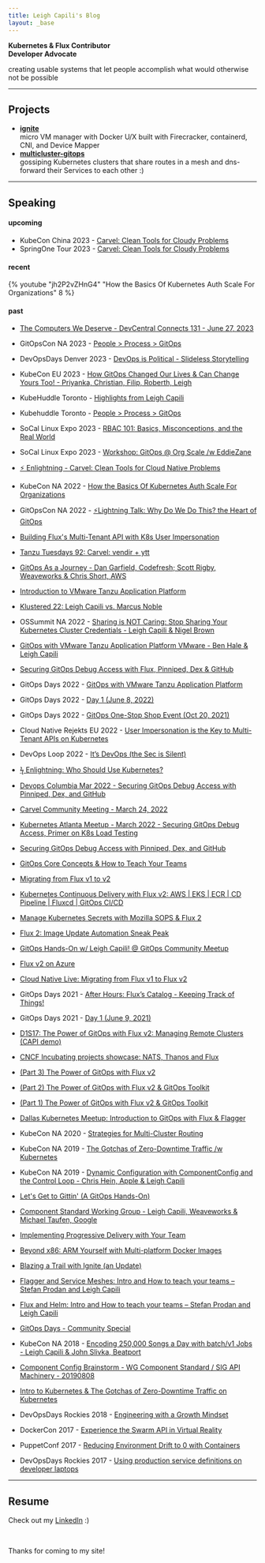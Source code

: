 ```yaml
---
title: Leigh Capili's Blog
layout: _base
---
```


**Kubernetes & Flux Contributor**  
**Developer Advocate**  

creating usable systems that let people accomplish what would otherwise not be possible
_________

## Projects

- **[ignite](https://github.com/weaveworks/ignite)**  
  micro VM manager with Docker U/X built with Firecracker, containerd, CNI, and Device Mapper
- **[multicluster-gitops](https://github.com/stealthybox/multicluster-gitops)**  
  gossiping Kubernetes clusters that share routes in a mesh and dns-forward their Services to each other :)
_________

## Speaking

#### upcoming
- KubeCon China 2023 - [Carvel: Clean Tools for Cloudy Problems](https://kccncosschn2023.sched.com/event/1PTIg/carveldaepdou-zhao-xie-lin-zha-carvel-clean-tools-for-cloudy-problems-leigh-capili-vmware)
- SpringOne Tour 2023 - [Carvel: Clean Tools for Cloudy Problems](https://springonetour.io/sessions/carvel-clean-tools-for-cloudy-problems)

#### recent
{% youtube "jh2P2vZHnG4" "How the Basics Of Kubernetes Auth Scale For Organizations" 8 %}

#### past
  - [The Computers We Deserve - DevCentral Connects 131 - June 27, 2023](https://www.youtube.com/watch?v=IDQ8CbPWkSE) <!-- Streamed 2 months ago 52 minutes -->
  <!--  This looks like it was pirated off of the CNCF channel - [People > Process > GitOps](https://www.youtube.com/watch?v=LUnsD1Qe3v8) ^^^ 2 months ago 16 minutes --->
  - GitOpsCon NA 2023 - [People > Process > GitOps](https://www.youtube.com/watch?v=74ImHIe3ePQ) <!-- 3 months ago 16 minutes -->
  - DevOpsDays Denver 2023 - [DevOps is Political - Slideless Storytelling](https://www.youtube.com/watch?v=7u0GS-0UtJw) <!-- 4 months ago 33 minutes -->
  - KubeCon EU 2023 - [How GitOps Changed Our Lives & Can Change Yours Too! - Priyanka, Christian, Filip, Roberth, Leigh](https://www.youtube.com/watch?v=hd7VkCLnTWk) <!-- 4 months ago 45 minutes -->
  - KubeHuddle Toronto - [Highlights from Leigh Capili](https://www.youtube.com/watch?v=bvM9f_yg2uY) <!-- 3 months ago 1 minute, 46 seconds -->
  - Kubehuddle Toronto - [People > Process > GitOps](https://www.youtube.com/watch?v=7H_grHsxmx0) <!-- 22 hours ago 22 minutes -->
  - SoCal Linux Expo 2023 - [RBAC 101: Basics, Misconceptions, and the Real World](https://www.youtube.com/watch?v=A6ig4v6XGZg) <!-- 5 months ago 55 minutes -->
  - SoCal Linux Expo 2023 - [Workshop: GitOps @ Org Scale /w EddieZane](https://www.socallinuxexpo.org/scale/20x/presentations/workshop-gitops-collaborating-organizational-scale)
  - [⚡️ Enlightning - Carvel: Clean Tools for Cloud Native Problems](https://www.youtube.com/watch?v=gsyGOv_Nwb0) <!-- Streamed 8 months ago 2 hours, 14 minutes -->

  - KubeCon NA 2022 - [How the Basics Of Kubernetes Auth Scale For Organizations](https://www.youtube.com/watch?v=jh2P2vZHnG4) <!-- 10 months ago 32 minutes -->
  - GitOpsCon NA 2022 - [⚡Lightning Talk: Why Do We Do This? the Heart of GitOps](https://www.youtube.com/watch?v=8QBymb4MLCI) <!-- 10 months ago 10 minutes, 22 seconds -->
  - [Building Flux's Multi-Tenant API with K8s User Impersonation](https://www.youtube.com/watch?v=9_hoXNZKfOk) <!-- 1 year ago 20 minutes -->
  - [Tanzu Tuesdays 92: Carvel: vendir + ytt](https://www.youtube.com/watch?v=0WT7O3kJwjw) <!-- Streamed 1 year ago 1 hour, 24 minutes -->
  - [GitOps As a Journey - Dan Garfield, Codefresh; Scott Rigby, Weaveworks & Chris Short, AWS](https://www.youtube.com/watch?v=LQgsxT3SlN8) <!-- 1 year ago 31 minutes -->
  - [Introduction to VMware Tanzu Application Platform](https://www.youtube.com/watch?v=SDobPYHk_sQ) <!-- 1 year ago 7 minutes, 2 seconds -->
  - [Klustered 22: Leigh Capili vs. Marcus Noble](https://www.youtube.com/watch?v=dr22hR62GXo) <!-- Streamed 1 year ago 1 hour, 49 minutes -->
  - OSSummit NA 2022 - [Sharing is NOT Caring: Stop Sharing Your Kubernetes Cluster Credentials - Leigh Capili & Nigel Brown](https://www.youtube.com/watch?v=xfTCGWL5n7s) <!-- 1 year ago 42 minutes -->
  - [GitOps with VMware Tanzu Application Platform VMware - Ben Hale & Leigh Capili](https://www.youtube.com/watch?v=qm1ZKsTcxa4) <!-- 1 year ago 29 minutes -->
  - [Securing GitOps Debug Access with Flux, Pinniped, Dex & GitHub](https://www.youtube.com/watch?v=etbvuV9EjLc) <!-- 1 year ago 1 hour, 8 minutes -->
  - GitOps Days 2022 - [GitOps with VMware Tanzu Application Platform](https://www.youtube.com/watch?v=ChIdJXkK_CI) <!-- 1 year ago 16 minutes -->
  - GitOps Days 2022 - [Day 1 (June 8, 2022)](https://www.youtube.com/watch?v=qm18DJo1vB8) <!-- Streamed 1 year ago 8 hours, 27 minutes -->
  - GitOps Days 2022 - [GitOps One-Stop Shop Event (Oct 20, 2021)](https://www.youtube.com/watch?v=gWT1rBV7Occ) <!-- Streamed 1 year ago 5 hours, 21 minutes -->
  - Cloud Native Rejekts EU 2022 - [User Impersonation is the Key to Multi-Tenant APIs on Kubernetes](https://www.youtube.com/watch?v=xg4RBS_pdx8) <!-- 1 year ago 24 minutes -->
  - DevOps Loop 2022 - [It’s DevOps (the Sec is Silent)](https://www.youtube.com/watch?v=GywQXoH-6lE) <!-- 1 year ago 55 minutes -->
  - [ϟ Enlightning: Who Should Use Kubernetes?](https://www.youtube.com/watch?v=DjNFiEBOrGY) <!-- Streamed 1 year ago 1 hour, 51 minutes -->
  - [Devops Columbia Mar 2022 - Securing GitOps Debug Access with Pinniped, Dex, and GitHub](https://www.youtube.com/watch?v=OPI-SEOXW34) <!-- 1 year ago 1 hour, 32 minutes -->
  - [Carvel Community Meeting - March 24, 2022](https://www.youtube.com/watch?v=0NbVlhcMbpw) <!-- 1 year ago 38 minutes -->
  - [Kubernetes Atlanta Meetup - March 2022 - Securing GitOps Debug Access, Primer on K8s Load Testing](https://www.youtube.com/watch?v=KVi1gzmt2Go) <!-- 1 year ago 1 hour, 55 minutes -->
  - [Securing GitOps Debug Access with Pinniped, Dex, and GitHub](https://www.youtube.com/watch?v=k6Ww4q3g0-g) <!-- 1 year ago 1 hour, 24 minutes -->

  - [GitOps Core Concepts & How to Teach Your Teams](https://www.youtube.com/watch?v=nWN1F6bsuqc) <!-- 2 years ago 1 hour -->
  - [Migrating from Flux v1 to v2](https://www.youtube.com/watch?v=vwvTwLQhXVI) <!-- 2 years ago 59 minutes -->
  - [Kubernetes Continuous Delivery with Flux v2:  AWS | EKS | ECR | CD Pipeline | Fluxcd | GitOps CI/CD](https://www.youtube.com/watch?v=X9R5ySkiUkc) <!-- 2 years ago 9 minutes, 45 seconds -->
  - [Manage Kubernetes Secrets with Mozilla SOPS & Flux 2](https://www.youtube.com/watch?v=8pbdXAd-F44) <!-- 2 years ago 1 hour -->
  - [Flux 2: Image Update Automation Sneak Peak](https://www.youtube.com/watch?v=WnVTY9KQXE0) <!-- 2 years ago 1 hour -->
  - [GitOps Hands-On w/ Leigh Capili! @ GitOps Community Meetup](https://www.youtube.com/watch?v=cB7iXeNLteE) <!-- 2 years ago 1 hour -->
  - [Flux v2 on Azure](https://www.youtube.com/watch?v=K6OQ93UNSB8) <!-- 2 years ago 1 hour, 1 minute -->
  - [Cloud Native Live: Migrating from Flux v1 to Flux v2](https://www.youtube.com/watch?v=pYcUukYGyZE) <!-- Streamed 2 years ago 1 hour, 4 minutes -->
  - GitOps Days 2021 - [After Hours: Flux’s Catalog - Keeping Track of Things!](https://www.youtube.com/watch?v=gfyo6VqgD_k) <!-- 2 years ago 24 minutes -->
  - GitOps Days 2021 - [Day 1 (June 9, 2021)](https://www.youtube.com/watch?v=jMjB7H2IzQE) <!-- Streamed 2 years ago 8 hours, 23 minutes -->
  - [D1S17: The Power of GitOps with Flux v2: Managing Remote Clusters (CAPI demo)](https://www.youtube.com/watch?v=7W27tAv7Tvs) <!-- 2 years ago 59 minutes -->
  - [CNCF Incubating projects showcase: NATS, Thanos and Flux](https://www.youtube.com/watch?v=Gidqz3D9yes) <!-- 2 years ago 1 hour, 20 minutes -->
  - [(Part 3) The Power of GitOps with Flux v2](https://www.youtube.com/watch?v=N_K5g7o9JKg) <!-- 2 years ago 1 hour, 1 minute -->
  - [(Part 2) The Power of GitOps with Flux v2 & GitOps Toolkit](https://www.youtube.com/watch?v=fC2YCxQRUwU) <!-- 2 years ago 1 hour, 2 minutes -->
  - [(Part 1) The Power of GitOps with Flux v2 & GitOps Toolkit](https://www.youtube.com/watch?v=0v5bjysXTL8) <!-- 2 years ago 59 minutes -->
  - [Dallas Kubernetes Meetup: Introduction to GitOps with Flux & Flagger](https://www.youtube.com/watch?v=7E1aFQKNE40) <!-- 2 years ago 1 hour, 24 minutes -->
  - KubeCon NA 2020 - [Strategies for Multi-Cluster Routing](https://www.youtube.com/watch?v=as4NU-Z8dlE) <!-- 2 years ago 39 minutes -->

  - KubeCon NA 2019 - [The Gotchas of Zero-Downtime Traffic /w Kubernetes](https://www.youtube.com/watch?v=0o5C12kzEDI) <!-- 3 years ago 33 minutes -->
  - KubeCon NA 2019 - [Dynamic Configuration with ComponentConfig and the Control Loop - Chris Hein, Apple & Leigh Capili](https://www.youtube.com/watch?v=2SKJ-L10vuQ) <!-- 3 years ago 35 minutes -->
  - [Let's Get to Gittin' (A GitOps Hands-On)](https://www.youtube.com/watch?v=TbFu4hG73wg) <!-- 3 years ago 59 minutes -->
  - [Component Standard Working Group - Leigh Capili, Weaveworks & Michael Taufen, Google](https://www.youtube.com/watch?v=Sud5fzCz0kk) <!-- 3 years ago 24 minutes -->
  - [Implementing Progressive Delivery with Your Team](https://www.youtube.com/watch?v=Boz0rlIpXzc) <!-- 3 years ago 35 minutes -->
  - [Beyond x86: ARM Yourself with Multi-platform Docker Images](https://www.youtube.com/watch?v=ck9VpgosuJM) <!-- 3 years ago 55 minutes -->
  - [Blazing a Trail with Ignite (an Update)](https://www.youtube.com/watch?v=Zx7XxXXjwi0) <!-- 3 years ago 55 minutes -->
  - [Flagger and Service Meshes: Intro and How to teach your teams – Stefan Prodan and Leigh Capili](https://www.youtube.com/watch?v=eMJ0uDvXoH0) <!-- 3 years ago 49 minutes -->
  - [Flux and Helm: Intro and How to teach your teams – Stefan Prodan and Leigh Capili](https://www.youtube.com/watch?v=vQbjv7AffVg) <!-- 3 years ago 58 minutes -->
  - [GitOps Days - Community Special](https://www.youtube.com/watch?v=ETXgLgxaeoo) <!-- Streamed 3 years ago 2 hours, 11 minutes -->

  - KubeCon NA 2018 - [Encoding 250,000 Songs a Day with batch/v1 Jobs - Leigh Capili & John Slivka, Beatport](https://www.youtube.com/watch?v=mvrFqRDBgqs) <!-- 4 years ago 49 minutes -->
  - [Component Config Brainstorm - WG Component Standard / SIG API Machinery - 20190808](https://www.youtube.com/watch?v=qThNvuhM-kY) <!-- 4 years ago 57 minutes -->
  - [Intro to Kubernetes & The Gotchas of Zero-Downtime Traffic on Kubernetes](https://www.youtube.com/watch?v=NznscZvAhs8) <!-- 4 years ago 54 minutes -->
  - DevOpsDays Rockies 2018 - [Engineering with a Growth Mindset](https://www.youtube.com/watch?v=oLqfhUvonu8) <!-- 5 years ago 32 minutes -->

  - DockerCon 2017 - [Experience the Swarm API in Virtual Reality](https://www.youtube.com/watch?v=Ko7FFnoWD7Y)
  - PuppetConf 2017 - [Reducing Environment Drift to 0 with Containers](https://www.youtube.com/watch?v=LBBMbwB6nUQ) <!-- 5 years ago 38 minutes -->
  - DevOpsDays Rockies 2017 - [Using production service definitions on developer laptops](https://www.youtube.com/watch?v=pVidjTN4cLQ) <!-- 6 years ago 5 minutes, 28 seconds -->

_________

## Resume
Check out my [LinkedIn](https://linkedin.com/in/leighcs) :)

</br>

Thanks for coming to my site!